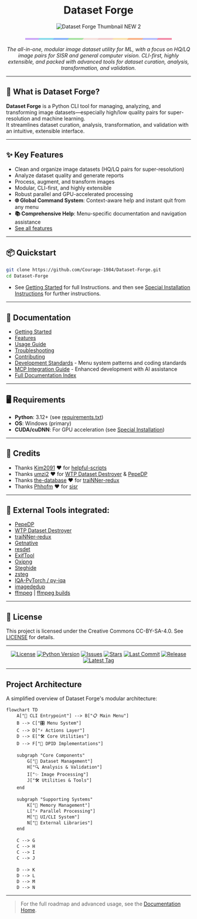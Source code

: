 <h1 align="center">Dataset Forge</h1>

<!-- --- -->

<!-- <h3 align="center">
  Dataset Forge
</h3> -->

<p align="center">
  <img src="./assets/images/thumb2.png" width="400" alt="Dataset Forge Thumbnail NEW 2"/>
  <!-- <img src="https://pomf2.lain.la/f/pb3y4ea.png" width="400" alt="Dataset Forge Thumbnail NEW 2"/> -->
  <!-- <img src="https://pomf2.lain.la/f/63pyttv.png" width="400" alt="Dataset Forge Thumbnail NEW 1"/> -->
  <!-- <img src="https://pomf2.lain.la/f/2ulflln.png" width="300" alt="Dataset Forge Thumbnail OLD"/> -->
    <!-- <img src="https://files.catbox.moe/9jaag6.png" width="300" alt="Dataset Forge Thumbnail Backup OLD"/> -->
</p>

<div align="center">
  <img src="./assets/images/separator.png" width="400" alt="Separator local"/>
  <!-- <img src="https://pomf2.lain.la/f/oyxcxpr.png" width="400" alt="Separator og"/> -->
    <!-- <img src="https://files.catbox.moe/0fyb8o.png" width="600" alt="Separator Backup"/> -->
</div>

<p align="center"><i>The all-in-one, modular image dataset utility for ML, with a focus on HQ/LQ image pairs for SISR and general computer vision. CLI-first, highly extensible, and packed with advanced tools for dataset curation, analysis, transformation, and validation.</i></p>

---

## 🚀 What is Dataset Forge?

**Dataset Forge** is a Python CLI tool for managing, analyzing, and transforming image datasets—especially high/low quality pairs for super-resolution and machine learning.  
It streamlines dataset curation, analysis, transformation, and validation with an intuitive, extensible interface.

---

## ✨ Key Features

- Clean and organize image datasets (HQ/LQ pairs for super-resolution)
- Analyze dataset quality and generate reports
- Process, augment, and transform images
- Modular, CLI-first, and highly extensible
- Robust parallel and GPU-accelerated processing
- **🌐 Global Command System**: Context-aware help and instant quit from any menu
- **📚 Comprehensive Help**: Menu-specific documentation and navigation assistance
- [See all features](docs/features.md)

---

## 📦 Quickstart

```bash
git clone https://github.com/Courage-1984/Dataset-Forge.git
cd Dataset-Forge
```

- See [Getting Started](docs/getting_started.md) for full Instructions.
  and then see [Special Installation Instructions](docs/special_installation.md) for further instructions.

---

## 📖 Documentation

- [Getting Started](docs/getting_started.md)
- [Features](docs/features.md)
- [Usage Guide](docs/usage.md)
- [Troubleshooting](docs/troubleshooting.md)
- [Contributing](docs/contributing.md)
- [Development Standards](.cursorrules) - Menu system patterns and coding standards
- [MCP Integration Guide](docs/mcp_integration_guide.md) - Enhanced development with AI assistance
- [Full Documentation Index](docs/index.md)

---

## 🖥️ Requirements

- **Python**: 3.12+ (see [requirements.txt](requirements.txt))
- **OS**: Windows (primary)
- **CUDA/cuDNN**: For GPU acceleration (see [Special Installation](docs/special_installation.md))

---

## 💜 Credits

- Thanks [Kim2091](https://github.com/Kim2091) ❤️ for [helpful-scripts](https://github.com/Kim2091/helpful-scripts)
- Thanks [umzi2](https://github.com/umzi2) ❤️ for [WTP Dataset Destroyer](https://github.com/umzi2/wtp_dataset_destroyer) & [PepeDP](https://github.com/umzi2/PepeDP)
- Thanks [the-database](https://github.com/the-database) ❤️ for [traiNNer-redux](https://github.com/the-database/traiNNer-redux)
- Thanks [Phhofm](https://github.com/Phhofm) ❤️ for [sisr](https://github.com/Phhofm/sisr)

---

## 🧰 External Tools integrated:

- [PepeDP](https://github.com/umzi2/PepeDP)
- [WTP Dataset Destroyer](https://github.com/umzi2/wtp_dataset_destroyer)
- [traiNNer-redux](https://github.com/the-database/traiNNer-redux)
- [Getnative](https://github.com/Infiziert90/getnative)
- [resdet](https://github.com/0x09/resdet)
- [ExifTool](https://exiftool.org/)
- [Oxipng](https://github.com/oxipng/oxipng)
- [Steghide](https://steghide.sourceforge.net/download.php)
- [zsteg](https://github.com/zed-0xff/zsteg)
- [IQA-PyTorch / py-iqa](https://github.com/chaofengc/IQA-PyTorch)
- [imagededup](https://github.com/idealo/imagededup)
- [ffmpeg](https://ffmpeg.org/) | [ffmpeg builds](https://www.gyan.dev/ffmpeg/builds/)

---

## 🪪 License

This project is licensed under the Creative Commons CC-BY-SA-4.0. See [LICENSE](LICENSE) for details.

---

<!-- Badges -->
<p align="center">
  <a href="https://github.com/Courage-1984/Dataset-Forge/blob/main/LICENSE"><img src="https://img.shields.io/badge/license-CC--BY--SA--4.0-blue" alt="License"></a>
  <a href="https://img.shields.io/badge/python-3.12%2B-blue.svg"><img src="https://img.shields.io/badge/python-3.12%2B-blue.svg" alt="Python Version"></a>
  <a href="https://img.shields.io/github/issues/Courage-1984/Dataset-Forge"><img src="https://img.shields.io/github/issues/Courage-1984/Dataset-Forge" alt="Issues"></a>
  <a href="https://img.shields.io/github/stars/Courage-1984/Dataset-Forge"><img src="https://img.shields.io/github/stars/Courage-1984/Dataset-Forge" alt="Stars"></a>
  <a href="https://img.shields.io/github/last-commit/Courage-1984/Dataset-Forge"><img src="https://img.shields.io/github/last-commit/Courage-1984/Dataset-Forge" alt="Last Commit"></a>
  <a href="https://github.com/Courage-1984/Dataset-Forge/releases"><img src="https://img.shields.io/github/v/release/Courage-1984/Dataset-Forge?include_prereleases" alt="Release"></a>
  <a href="https://github.com/Courage-1984/Dataset-Forge/releases"><img src="https://img.shields.io/github/v/tag/Courage-1984/Dataset-Forge" alt="Latest Tag"></a>
  <!-- <a href="https://github.com/Courage-1984/Dataset-Forge/actions"><img src="https://img.shields.io/github/workflow/status/Courage-1984/Dataset-Forge/CI?label=build" alt="Build Status"></a> -->
</p>

---

## Project Architecture

A simplified overview of Dataset Forge's modular architecture:

```mermaid
flowchart TD
    A["🚀 CLI Entrypoint"] --> B["📋 Main Menu"]
    B --> C["🎛️ Menu System"]
    C --> D["⚡ Actions Layer"]
    D --> E["🛠️ Core Utilities"]
    D --> F["🔧 DPID Implementations"]

    subgraph "Core Components"
        G["📂 Dataset Management"]
        H["🔍 Analysis & Validation"]
        I["✨ Image Processing"]
        J["🛠️ Utilities & Tools"]
    end

    subgraph "Supporting Systems"
        K["💾 Memory Management"]
        L["⚡ Parallel Processing"]
        M["🎨 UI/CLI System"]
        N["🔧 External Libraries"]
    end

    C --> G
    C --> H
    C --> I
    C --> J

    D --> K
    D --> L
    D --> M
    D --> N
```

---

> For the full roadmap and advanced usage, see the [Documentation Home](docs/index.md).
